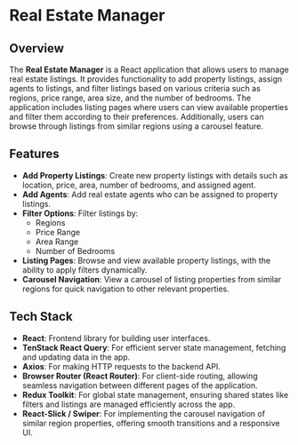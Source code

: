 # Real Estate Manager

## Overview
The **Real Estate Manager** is a React application that allows users to manage real estate listings. It provides functionality to add property listings, assign agents to listings, and filter listings based on various criteria such as regions, price range, area size, and the number of bedrooms. The application includes listing pages where users can view available properties and filter them according to their preferences. Additionally, users can browse through listings from similar regions using a carousel feature.

## Features
- **Add Property Listings**: Create new property listings with details such as location, price, area, number of bedrooms, and assigned agent.
- **Add Agents**: Add real estate agents who can be assigned to property listings.
- **Filter Options**: Filter listings by:
    - Regions
    - Price Range
    - Area Range
    - Number of Bedrooms
- **Listing Pages**: Browse and view available property listings, with the ability to apply filters dynamically.
- **Carousel Navigation**: View a carousel of listing properties from similar regions for quick navigation to other relevant properties.

## Tech Stack
- **React**: Frontend library for building user interfaces.
- **TenStack React Query**: For efficient server state management, fetching and updating data in the app.
- **Axios**: For making HTTP requests to the backend API.
- **Browser Router (React Router)**: For client-side routing, allowing seamless navigation between different pages of the application.
- **Redux Toolkit**: For global state management, ensuring shared states like filters and listings are managed efficiently across the app.
- **React-Slick / Swiper**: For implementing the carousel navigation of similar region properties, offering smooth transitions and a responsive UI.
